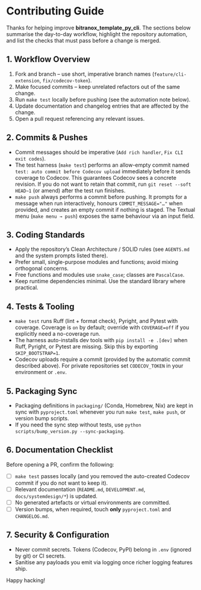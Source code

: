 # Contributing Guide

Thanks for helping improve **bitranox_template_py_cli**. The sections below summarise the day-to-day workflow, highlight the repository automation, and list the checks that must pass before a change is merged.

## 1. Workflow Overview

1. Fork and branch – use short, imperative branch names (`feature/cli-extension`, `fix/codecov-token`).
2. Make focused commits – keep unrelated refactors out of the same change.
3. Run `make test` locally before pushing (see the automation note below).
4. Update documentation and changelog entries that are affected by the change.
5. Open a pull request referencing any relevant issues.

## 2. Commits & Pushes

- Commit messages should be imperative (`Add rich handler`, `Fix CLI exit codes`).
- The test harness (`make test`) performs an allow-empty commit named `test: auto commit before Codecov upload` immediately before it sends coverage to Codecov. This guarantees Codecov sees a concrete revision. If you do not want to retain that commit, run `git reset --soft HEAD~1` (or amend) after the test run finishes.
- `make push` always performs a commit before pushing. It prompts for a message when run interactively, honours `COMMIT_MESSAGE="…"` when provided, and creates an empty commit if nothing is staged. The Textual menu (`make menu → push`) exposes the same behaviour via an input field.

## 3. Coding Standards

- Apply the repository’s Clean Architecture / SOLID rules (see `AGENTS.md` and the system prompts listed there).
- Prefer small, single-purpose modules and functions; avoid mixing orthogonal concerns.
- Free functions and modules use `snake_case`; classes are `PascalCase`.
- Keep runtime dependencies minimal. Use the standard library where practical.

## 4. Tests & Tooling

- `make test` runs Ruff (lint + format check), Pyright, and Pytest with coverage. Coverage is `on` by default; override with `COVERAGE=off` if you explicitly need a no-coverage run.
- The harness auto-installs dev tools with `pip install -e .[dev]` when Ruff, Pyright, or Pytest are missing. Skip this by exporting `SKIP_BOOTSTRAP=1`.
- Codecov uploads require a commit (provided by the automatic commit described above). For private repositories set `CODECOV_TOKEN` in your environment or `.env`.

## 5. Packaging Sync

- Packaging definitions in `packaging/` (Conda, Homebrew, Nix) are kept in sync with `pyproject.toml` whenever you run `make test`, `make push`, or version bump scripts.
- If you need the sync step without tests, use `python scripts/bump_version.py --sync-packaging`.

## 6. Documentation Checklist

Before opening a PR, confirm the following:

- [ ] `make test` passes locally (and you removed the auto-created Codecov commit if you do not want to keep it).
- [ ] Relevant documentation (`README.md`, `DEVELOPMENT.md`, `docs/systemdesign/*`) is updated.
- [ ] No generated artefacts or virtual environments are committed.
- [ ] Version bumps, when required, touch **only** `pyproject.toml` and `CHANGELOG.md`.

## 7. Security & Configuration

- Never commit secrets. Tokens (Codecov, PyPI) belong in `.env` (ignored by git) or CI secrets.
- Sanitise any payloads you emit via logging once richer logging features ship.

Happy hacking!

